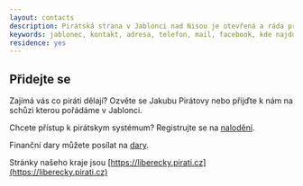 ```yaml
---
layout: contacts
description: Pirátská strana v Jablonci nad Nisou je otevřená a ráda přivítá dobrovolníky a odpoví na dotazy kritiků.
keywords: jablonec, kontakt, adresa, telefon, mail, facebook, kde najdu, kde jsou
residence: yes
---
```


## Přidejte se

Zajímá vás co piráti dělají? Ozvěte se Jakubu Pirátovy nebo přijďte k nám na schůzi kterou pořádáme v Jablonci.

Chcete přístup k pirátskym systémum? Registrujte se na [nalodění](https://nalodeni.pirati.cz/).

Finanční dary můžete posílat na [dary](https://dary.pirati.cz). 

Stránky našeho kraje jsou [https://liberecky.pirati.cz](https://liberecky.pirati.cz)

